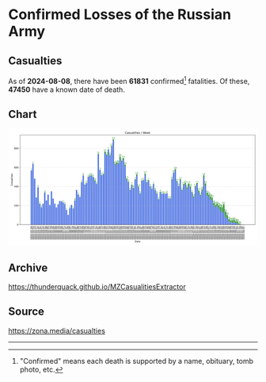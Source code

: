 
# Confirmed Losses of the Russian Army

## Casualties

As of **2024-08-08**, there have been **61831** confirmed[^1] fatalities.
Of these, **47450** have a known date of death.

## Chart

![7-Day Intervals Bar Chart](./docs/7days.svg)

## Archive

https://thunderquack.github.io/MZCasualitiesExtractor

## Source

https://zona.media/casualties

---

[^1]: "Confirmed" means each death is supported by a name, obituary, tomb photo, etc.
